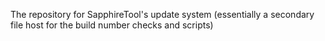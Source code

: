 The repository for SapphireTool's update system (essentially a secondary file host for the build number checks and scripts)
